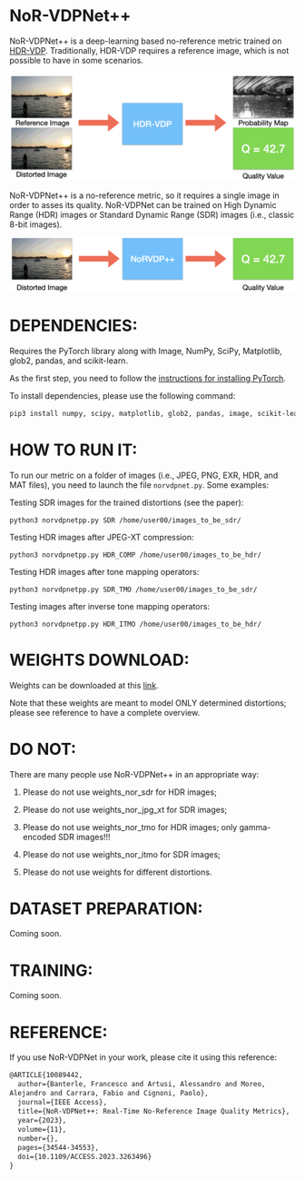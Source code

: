 NoR-VDPNet++
============
NoR-VDPNet++ is a deep-learning based no-reference metric trained on [HDR-VDP](http://hdrvdp.sourceforge.net/wiki/).
Traditionally, HDR-VDP requires a reference image, which is not possible to have in some scenarios.

![HDR-VDP](images/hdrvdp.png?raw=true "HDR-VDP")

NoR-VDPNet++ is a no-reference metric, so it requires a single image in order to asses its quality. NoR-VDPNet can be trained on High Dynamic Range (HDR) images or Standard Dynamic Range (SDR) images (i.e., classic 8-bit images).

![NoR-VDPNet++](images/our.png?raw=true "NoR-VDPNet++")


DEPENDENCIES:
==============

Requires the PyTorch library along with Image, NumPy, SciPy, Matplotlib, glob2, pandas, and scikit-learn.

As the first step, you need to follow the [instructions for installing PyTorch](http://pytorch.org/).

To install dependencies, please use the following command: 

```bash
pip3 install numpy, scipy, matplotlib, glob2, pandas, image, scikit-learn, opencv-python. 
```

HOW TO RUN IT:
==============
To run our metric on a folder of images (i.e., JPEG, PNG, EXR, HDR, and MAT files),
you need to launch the file ```norvdpnet.py```. Some examples:

Testing SDR images for the trained distortions (see the paper):

```
python3 norvdpnetpp.py SDR /home/user00/images_to_be_sdr/
```

Testing HDR images after JPEG-XT compression:

```
python3 norvdpnetpp.py HDR_COMP /home/user00/images_to_be_hdr/
```

Testing HDR images after tone mapping operators:

```
python3 norvdpnetpp.py SDR_TMO /home/user00/images_to_be_sdr/
```

Testing images after inverse tone mapping operators:

```
python3 norvdpnetpp.py HDR_ITMO /home/user00/images_to_be_hdr/
```

WEIGHTS DOWNLOAD:
=================
Weights can be downloaded at this <a href="https://www.banterle.com/francesco/projects/nor-vdpnet/weights_norvdpnetpp.zip">link</a>.

Note that these weights are meant to model ONLY determined distortions; please see reference to have a complete overview.


DO NOT:
=======

There are many people use NoR-VDPNet++ in an appropriate way:

1) Please do not use weights_nor_sdr for HDR images;

2) Please do not use weights_nor_jpg_xt for SDR images;

3) Please do not use weights_nor_tmo for HDR images; only gamma-encoded SDR images!!!

4) Please do not use weights_nor_itmo for SDR images;

5) Please do not use weights for different distortions.

DATASET PREPARATION:
====================
Coming soon.

TRAINING:
=========
Coming soon.


REFERENCE:
==========

If you use NoR-VDPNet in your work, please cite it using this reference:

```
@ARTICLE{10089442,
  author={Banterle, Francesco and Artusi, Alessandro and Moreo, Alejandro and Carrara, Fabio and Cignoni, Paolo},
  journal={IEEE Access}, 
  title={NoR-VDPNet++: Real-Time No-Reference Image Quality Metrics}, 
  year={2023},
  volume={11},
  number={},
  pages={34544-34553},
  doi={10.1109/ACCESS.2023.3263496}
}
```
